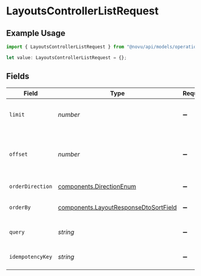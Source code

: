 # LayoutsControllerListRequest

## Example Usage

```typescript
import { LayoutsControllerListRequest } from "@novu/api/models/operations";

let value: LayoutsControllerListRequest = {};
```

## Fields

| Field                                                                                          | Type                                                                                           | Required                                                                                       | Description                                                                                    |
| ---------------------------------------------------------------------------------------------- | ---------------------------------------------------------------------------------------------- | ---------------------------------------------------------------------------------------------- | ---------------------------------------------------------------------------------------------- |
| `limit`                                                                                        | *number*                                                                                       | :heavy_minus_sign:                                                                             | Number of items to return per page                                                             |
| `offset`                                                                                       | *number*                                                                                       | :heavy_minus_sign:                                                                             | Number of items to skip before starting to return results                                      |
| `orderDirection`                                                                               | [components.DirectionEnum](../../models/components/directionenum.md)                           | :heavy_minus_sign:                                                                             | Direction of sorting                                                                           |
| `orderBy`                                                                                      | [components.LayoutResponseDtoSortField](../../models/components/layoutresponsedtosortfield.md) | :heavy_minus_sign:                                                                             | Field to sort the results by                                                                   |
| `query`                                                                                        | *string*                                                                                       | :heavy_minus_sign:                                                                             | Search query to filter layouts                                                                 |
| `idempotencyKey`                                                                               | *string*                                                                                       | :heavy_minus_sign:                                                                             | A header for idempotency purposes                                                              |